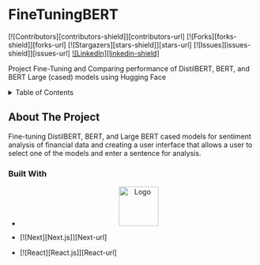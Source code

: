 # FineTuningBERT

[![Contributors][contributors-shield]][contributors-url]
[![Forks][forks-shield]][forks-url]
[![Stargazers][stars-shield]][stars-url]
[![Issues][issues-shield]][issues-url]
[![LinkedIn][linkedin-shield]][linkedin-url]

 Project Fine-Tuning and Comparing performance of DistilBERT, BERT, and BERT Large (cased) models using Hugging Face

<!-- TABLE OF CONTENTS -->
<details>
  <summary>Table of Contents</summary>
  <ol>
    <li>
      <a href="#about-the-project">About The Project</a>
      <ul>
        <li><a href="#built-with">Built With</a></li>
      </ul>
    </li>
    <li>
      <a href="#getting-started">Getting Started</a>
      <ul>
        <li><a href="#prerequisites">Prerequisites</a></li>
        <li><a href="#installation">Installation</a></li>
      </ul>
    </li>
    <li><a href="#usage">Usage</a></li>
    <li><a href="#license">License</a></li>
    <li><a href="#contact">Contact</a></li>
    <li><a href="#acknowledgments">Acknowledgments</a></li>
  </ol>
</details>

## About The Project

Fine-tuning DistilBERT, BERT, and Large BERT cased models for sentiment analysis of financial data and creating a user interface that allows a user to select one of the models and enter a sentence for analysis.

### Built With
* <div align="center">
  <a href="https://github.com/othneildrew/Best-README-Template">
    <img src="images/logo.png" alt="Logo" width="80" height="80">
  </a>
 
* [![Next][Next.js]][Next-url]
* [![React][React.js]][React-url]


[linkedin-url]: https://www.linkedin.com/in/zachary-sherman-burke-6b7589125
[huggingface-url]:
[
